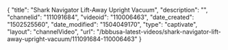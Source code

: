 {
    "title": "Shark Navigator Lift-Away Upright Vacuum",
    "description": "",
    "channelid": "111091684",
    "videoid": "110006463",
    "date_created": "1502525560",
    "date_modified": "1504049170",
    "type": "captivate",
    "layout": "channelVideo",
    "url": "\/bbbusa-latest-videos\/shark-navigator-lift-away-upright-vacuum\/111091684-110006463"
}
